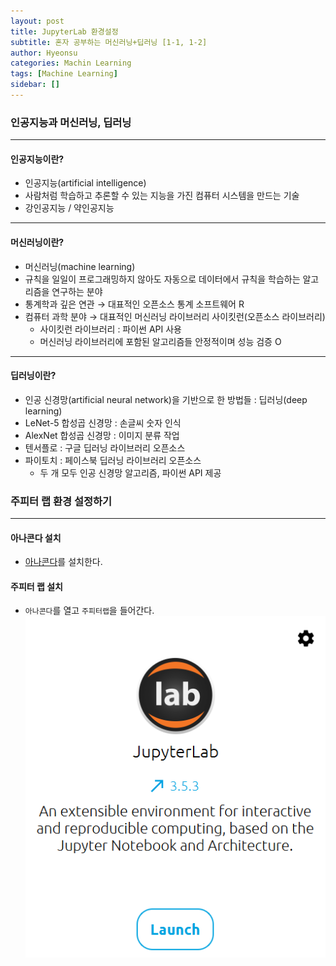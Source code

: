 ```yaml
---
layout: post
title: JupyterLab 환경설정
subtitle: 혼자 공부하는 머신러닝+딥러닝 [1-1, 1-2]
author: Hyeonsu
categories: Machin Learning
tags: [Machine Learning]
sidebar: []
---
```


### 인공지능과 머신러닝, 딥러닝
------------------
#### 인공지능이란?
- 인공지능(artificial intelligence)
- 사람처럼 학습하고 추론할 수 있는 지능을 가진 컴퓨터 시스템을 만드는 기술
- 강인공지능 / 약인공지능 

-------------------
#### 머신러닝이란?
- 머신러닝(machine learning)
- 규칙을 일일이 프로그래밍하지 않아도 자동으로 데이터에서 규칙을 학습하는 알고리즘을 연구하는 분야
- 통계학과 깊은 연관 → 대표적인 오픈소스 통계 소프트웨어 R
- 컴퓨터 과학 분야 → 대표적인 머신러닝 라이브러리 사이킷런(오픈소스 라이브러리)
    - 사이킷런 라이브러리 : 파이썬 API 사용
    - 머신러닝 라이브러리에 포함된 알고리즘들 안정적이며 성능 검증 O

-------------------    
#### 딥러닝이란?
- 인공 신경망(artificial neural network)을 기반으로 한 방법들 : 딥러닝(deep learning)
- LeNet-5 합성곱 신경망 : 손글씨 숫자 인식
- AlexNet 합성곱 신경망 : 이미지 분류 작업
- 텐서플로 : 구글 딥러닝 라이브러리 오픈소스
- 파이토치 : 페이스북 딥러닝 라이브러리 오픈소스
    - 두 개 모두 인공 신경망 알고리즘, 파이썬 API 제공


### 주피터 랩 환경 설정하기
-------------------
#### 아나콘다 설치
- [아나콘다](https://www.anaconda.com/download)를 설치한다.

#### 주피터 랩 설치 
- `아나콘다`를 열고 `주피터랩`을 들어간다.
![JupyterLab](/assets/images/post/2023-07-02-%5B1-11-2%5D/01.png)
    